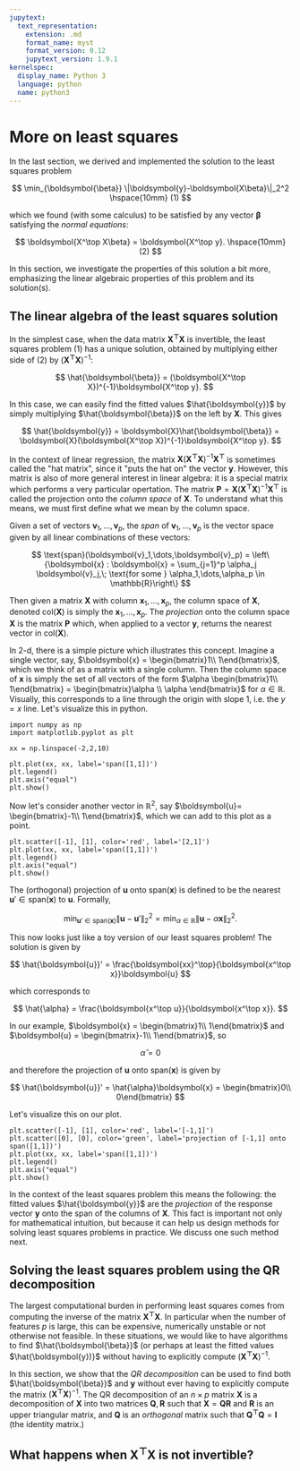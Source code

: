 ```yaml
---
jupytext:
  text_representation:
    extension: .md
    format_name: myst
    format_version: 0.12
    jupytext_version: 1.9.1
kernelspec:
  display_name: Python 3
  language: python
  name: python3
---
```


# More on least squares

In the last section, we derived and implemented the solution to the least squares problem

$$
\min_{\boldsymbol{\beta}} \|\boldsymbol{y}-\boldsymbol{X\beta}\|_2^2 \hspace{10mm} (1)
$$

which we found (with some calculus) to be satisfied by any vector $\boldsymbol{\beta}$ satisfying the _normal equations_:

$$
\boldsymbol{X^\top X\beta} = \boldsymbol{X^\top y}. \hspace{10mm} (2)
$$

In this section, we investigate the properties of this solution a bit more, emphasizing the linear algebraic properties of this problem and its solution(s).

## The linear algebra of the least squares solution

In the simplest case, when the data matrix $\boldsymbol{X^\top X}$ is invertible, the least squares problem $(1)$ has a unique solution, obtained by multiplying either side of $(2)$ by $(\boldsymbol{X^\top X})^{-1}$:

$$
\hat{\boldsymbol{\beta}} = (\boldsymbol{X^\top X})^{-1}\boldsymbol{X^\top y}.
$$

In this case, we can easily find the fitted values $\hat{\boldsymbol{y}}$ by simply multiplying $\hat{\boldsymbol{\beta}}$ on the left by $\boldsymbol{X}$. This gives

$$
\hat{\boldsymbol{y}} = \boldsymbol{X}\hat{\boldsymbol{\beta}} = \boldsymbol{X}(\boldsymbol{X^\top X})^{-1}\boldsymbol{X^\top y}.
$$

In the context of linear regression, the matrix $\boldsymbol{X}(\boldsymbol{X^\top X})^{-1}\boldsymbol{X^\top}$ is sometimes called the "hat matrix", since it "puts the hat on" the vector $\boldsymbol{y}$. However, this matrix is also of more general interest in linear algebra: it is a special matrix which performs a very particular opertation. The matrix $\boldsymbol{P} = \boldsymbol{X}(\boldsymbol{X^\top X})^{-1}\boldsymbol{X^\top}$ is called the projection onto the _column space_ of $\boldsymbol{X}$. To understand what this means, we must first define what we mean by the column space.

Given a set of vectors $\boldsymbol{v}_1,\dots, \boldsymbol{v}_p$, the _span_ of $\boldsymbol{v}_1,\dots, \boldsymbol{v}_p$ is the vector space given by all linear combinations of these vectors:

  $$
\text{span}(\boldsymbol{v}_1,\dots,\boldsymbol{v}_p) = \left\{\boldsymbol{x} : \boldsymbol{x} = \sum_{j=1}^p \alpha_j \boldsymbol{v}_j,\; \text{for some } \alpha_1,\dots,\alpha_p \in \mathbb{R}\right\}
  $$

Then given a matrix $\boldsymbol{X}$ with column $\boldsymbol{x}_1,\dots, \boldsymbol{x}_p$, the column space of $\boldsymbol{X}$, denoted $\text{col}(\boldsymbol{X})$ is simply the $\boldsymbol{x}_1,\dots, \boldsymbol{x}_p$. The _projection_ onto the column space $\boldsymbol{X}$ is the matrix $\boldsymbol{P}$ which, when applied to a vector $\boldsymbol{y}$, returns the nearest vector in $\text{col}(\boldsymbol{X})$.

In 2-d, there is a simple picture which illustrates this concept. Imagine a single vector, say, $\boldsymbol{x} = \begin{bmatrix}1\\ 1\end{bmatrix}$, which we think of as a matrix with a single column. Then the column space of $\boldsymbol{x}$ is simply the set of all vectors of the form $\alpha \begin{bmatrix}1\\ 1\end{bmatrix} = \begin{bmatrix}\alpha \\ \alpha \end{bmatrix}$ for $\alpha \in \mathbb{R}$. Visually, this corresponds to a line through the origin with slope 1, i.e. the $y=x$ line. Let's visualize this in python.

```
import numpy as np
import matplotlib.pyplot as plt

xx = np.linspace(-2,2,10)

plt.plot(xx, xx, label='span([1,1])')
plt.legend()
plt.axis("equal")
plt.show()
```

Now let's consider another vector in $\mathbb{R}^2$, say $\boldsymbol{u}= \begin{bmatrix}-1\\ 1\end{bmatrix}$, which we can add to this plot as a point.

```
plt.scatter([-1], [1], color='red', label='[2,1]')
plt.plot(xx, xx, label='span([1,1])')
plt.legend()
plt.axis("equal")
plt.show()
```

The (orthogonal) projection of $\boldsymbol{u}$ onto $\text{span}(\boldsymbol{x})$ is defined to be the nearest $\boldsymbol{u}' \in \text{span}(\boldsymbol{x})$ to $\boldsymbol{u}$. Formally,

$$
\min_{\boldsymbol{u}' \in \text{span}(\boldsymbol{x})} \|\boldsymbol{u} - \boldsymbol{u}'\|_2^2 = \min_{\alpha \in \mathbb{R}} \|\boldsymbol{u} - \alpha \boldsymbol{x}\|_2^2.
$$

This now looks just like a toy version of our least squares problem! The solution is given by

$$
\hat{\boldsymbol{u}}' = \frac{\boldsymbol{xx}^\top}{\boldsymbol{x^\top x}}\boldsymbol{u}
$$

which corresponds to

$$
\hat{\alpha} = \frac{\boldsymbol{x^\top u}}{\boldsymbol{x^\top x}}.
$$

In our example, $\boldsymbol{x} = \begin{bmatrix}1\\ 1\end{bmatrix}$ and $\boldsymbol{u} = \begin{bmatrix}-1\\ 1\end{bmatrix}$, so

$$
\hat{\alpha} = 0
$$

and therefore the projection of $\boldsymbol{u}$ onto $\text{span}(\boldsymbol{x})$ is given by

$$
\hat{\boldsymbol{u}}' = \hat{\alpha}\boldsymbol{x} = \begin{bmatrix}0\\ 0\end{bmatrix}
$$

Let's visualize this on our plot.

```
plt.scatter([-1], [1], color='red', label='[-1,1]')
plt.scatter([0], [0], color='green', label='projection of [-1,1] onto span([1,1])')
plt.plot(xx, xx, label='span([1,1])')
plt.legend()
plt.axis("equal")
plt.show()
```

In the context of the least squares problem this means the following: the fitted values $\hat{\boldsymbol{y}}$ are the _projection_ of the response vector $\boldsymbol{y}$ onto the span of the columns of $\boldsymbol{X}$. This fact is important not only for mathematical intuition, but because it can help us design methods for solving least squares problems in practice. We discuss one such method next.

## Solving the least squares problem using the QR decomposition

The largest computational burden in performing least squares comes from computing the inverse of the matrix $\boldsymbol{X^\top X}$. In particular when the number of features $p$ is large, this can be expensive, numerically unstable or not otherwise not feasible. In these situations, we would like to have algorithms to find $\hat{\boldsymbol{\beta}}$ (or perhaps at least the fitted values $\hat{\boldsymbol{y})}$ without having to explicitly compute $(\boldsymbol{X^\top X})^{-1}$.

In this section, we show that the _QR decomposition_ can be used to find both $\hat{\boldsymbol{\beta}}$ and $\boldsymbol{y}$ without ever having to explicitly compute the matrix $(\boldsymbol{X^\top X})^{-1}$. The QR decomposition of an $n\times p$ matrix $\boldsymbol{X}$ is a decomposition of $\boldsymbol{X}$ into two matrices $\boldsymbol{Q}, \boldsymbol{R}$ such that $\boldsymbol{X} = \boldsymbol{QR}$ and $\boldsymbol{R}$ is an upper triangular matrix, and $\boldsymbol{Q}$ is an _orthogonal_ matrix such that $\boldsymbol{Q^\top Q} = \boldsymbol{I}$ (the identity matrix.) 

## What happens when $\boldsymbol{X^\top X}$ is not invertible?
